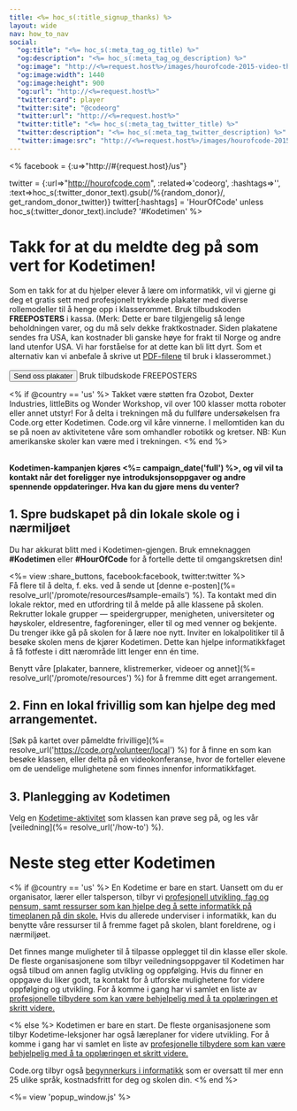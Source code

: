 ```yaml
---
title: <%= hoc_s(:title_signup_thanks) %>
layout: wide
nav: how_to_nav
social:
  "og:title": "<%= hoc_s(:meta_tag_og_title) %>"
  "og:description": "<%= hoc_s(:meta_tag_og_description) %>"
  "og:image": "http://<%=request.host%>/images/hourofcode-2015-video-thumbnail.png"
  "og:image:width": 1440
  "og:image:height": 900
  "og:url": "http://<%=request.host%>"
  "twitter:card": player
  "twitter:site": "@codeorg"
  "twitter:url": "http://<%=request.host%>"
  "twitter:title": "<%= hoc_s(:meta_tag_twitter_title) %>"
  "twitter:description": "<%= hoc_s(:meta_tag_twitter_description) %>"
  "twitter:image:src": "http://<%=request.host%>/images/hourofcode-2015-video-thumbnail.png"
---
```

<% facebook = {:u=>"http://#{request.host}/us"}

twitter = {:url=>"http://hourofcode.com", :related=>'codeorg', :hashtags=>'', :text=>hoc_s(:twitter_donor_text).gsub(/%{random_donor}/, get_random_donor_twitter)} twitter[:hashtags] = 'HourOfCode' unless hoc_s(:twitter_donor_text).include? '#Kodetimen' %>

# Takk for at du meldte deg på som vert for Kodetimen!

Som en takk for at du hjelper elever å lære om informatikk, vil vi gjerne gi deg et gratis sett med profesjonelt trykkede plakater med diverse rollemodeller til å henge opp i klasserommet. Bruk tilbudskoden **FREEPOSTERS** i kassa. (Merk: Dette er bare tilgjengelig så lenge beholdningen varer, og du må selv dekke fraktkostnader. Siden plakatene sendes fra USA, kan kostnader bli ganske høye for frakt til Norge og andre land utenfor USA. Vi har forståelse for at dette kan bli litt dyrt. Som et alternativ kan vi anbefale å skrive ut [PDF-filene](https://code.org/inspire) til bruk i klasserommet.)  
<br /> [ <button>Send oss plakater</button>](https://store.code.org/products/code-org-posters-set-of-12) Bruk tilbudskode FREEPOSTERS

<% if @country == 'us' %> Takket være støtten fra Ozobot, Dexter Industries, littleBits og Wonder Workshop, vil over 100 klasser motta roboter eller annet utstyr! For å delta i trekningen må du fullføre undersøkelsen fra Code.org etter Kodetimen. Code.org vil kåre vinnerne. I mellomtiden kan du se på noen av aktivitetene våre som omhandler robotikk og kretser. NB: Kun amerikanske skoler kan være med i trekningen. <% end %>

<br /> **Kodetimen-kampanjen kjøres <%= campaign_date('full') %>, og vil vil ta kontakt når det foreligger nye introduksjonsoppgaver og andre spennende oppdateringer. Hva kan du gjøre mens du venter?**

## 1. Spre budskapet på din lokale skole og i nærmiljøet

Du har akkurat blitt med i Kodetimen-gjengen. Bruk emneknaggen **#Kodetimen** eller **#HourOfCode** for å fortelle dette til omgangskretsen din!

<%= view :share_buttons, facebook:facebook, twitter:twitter %> <br /> Få flere til å delta, f. eks. ved å sende ut [denne e-posten](%= resolve_url('/promote/resources#sample-emails') %). Ta kontakt med din lokale rektor, med en utfordring til å melde på alle klassene på skolen. Rekrutter lokale grupper — speidergrupper, menigheten, universiteter og høyskoler, eldresentre, fagforeninger, eller til og med venner og bekjente. Du trenger ikke gå på skolen for å lære noe nytt. Inviter en lokalpolitiker til å besøke skolen mens de kjører Kodetimen. Dette kan hjelpe informatikkfaget å få fotfeste i ditt nærområde litt lenger enn én time.

Benytt våre [plakater, bannere, klistremerker, videoer og annet](%= resolve_url('/promote/resources') %) for å fremme ditt eget arrangement.

## 2. Finn en lokal frivillig som kan hjelpe deg med arrangementet.

[Søk på kartet over påmeldte frivillige](%= resolve_url('https://code.org/volunteer/local') %) for å finne en som kan besøke klassen, eller delta på en videokonferanse, hvor de forteller elevene om de uendelige mulighetene som finnes innenfor informatikkfaget.

## 3. Planlegging av Kodetimen

Velg en [Kodetime-aktivitet](https://hourofcode.com/learn) som klassen kan prøve seg på, og les vår [veiledning](%= resolve_url('/how-to') %).

# Neste steg etter Kodetimen

<% if @country == 'us' %> En Kodetime er bare en start. Uansett om du er organisator, lærer eller talsperson, tilbyr vi [profesjonell utvikling, fag og pensum, samt ressurser som kan hjelpe deg å sette informatikk på timeplanen på din skole.](https://code.org/yourschool) Hvis du allerede underviser i informatikk, kan du benytte våre ressurser til å fremme faget på skolen, blant foreldrene, og i nærmiljøet.

Det finnes mange muligheter til å tilpasse opplegget til din klasse eller skole. De fleste organisasjonene som tilbyr veiledningsoppgaver til Kodetimen har også tilbud om annen faglig utvikling og oppfølging. Hvis du finner en oppgave du liker godt, ta kontakt for å utforske mulighetene for videre oppfølging og utvikling. For å komme i gang har vi samlet en liste av [profesjonelle tilbydere som kan være behjelpelig med å ta opplæringen et skritt videre.](https://hourofcode.com/beyond)

<% else %> Kodetimen er bare en start. De fleste organisasjonene som tilbyr Kodetime-leksjoner har også læreplaner for videre utvikling. For å komme i gang har vi samlet en liste av [profesjonelle tilbydere som kan være behjelpelig med å ta opplæringen et skritt videre.](https://hourofcode.com/beyond)

Code.org tilbyr også [begynnerkurs i informatikk](https://code.org/educate/curriculum/cs-fundamentals-international) som er oversatt til mer enn 25 ulike språk, kostnadsfritt for deg og skolen din. <% end %>

<%= view 'popup_window.js' %>